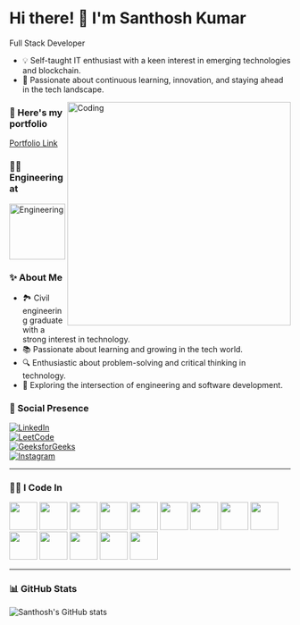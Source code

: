 # Hi there! 👋 I'm Santhosh Kumar
Full Stack Developer 
- 💡 Self-taught IT enthusiast with a keen interest in emerging technologies and blockchain.
- 🌟 Passionate about continuous learning, innovation, and staying ahead in the tech landscape.

<img align="right" alt="Coding" width="400" src="![image](https://github.com/user-attachments/assets/05a56d00-68e2-482b-85dd-1575978c2248)">

### 🔬 Here's my portfolio
[Portfolio Link](#) <!-- Replace # with your actual portfolio link once it's ready -->

### 👨‍🎓 Engineering at  
<img src="https://github.com/user-attachments/assets/3d7e545b-9ffd-4eae-b7a7-942e8cfac1b9" alt="Engineering" width="100" />

### ✨ About Me
- 🏞 Civil engineering graduate with a strong interest in technology.
- 📚 Passionate about learning and growing in the tech world.
- 🔍 Enthusiastic about problem-solving and critical thinking in technology.
- 🚀 Exploring the intersection of engineering and software development.

### 👤 Social Presence
[![LinkedIn](https://img.shields.io/badge/LinkedIn-%230077B5.svg?&style=for-the-badge&logo=linkedin&logoColor=white)](https://www.linkedin.com/in/santhoshkumarm-baofficial/)  
[![LeetCode](https://img.shields.io/badge/LeetCode-%23FFA116.svg?&style=for-the-badge&logo=leetcode&logoColor=black)](https://leetcode.com/u/Santhosh0520/)  
[![GeeksforGeeks](https://img.shields.io/badge/GeeksforGeeks-%2300C853.svg?&style=for-the-badge&logo=geeksforgeeks&logoColor=white)](https://www.geeksforgeeks.org/user/santhoscxr6)  
[![Instagram](https://img.shields.io/badge/Instagram-%23E4405F.svg?&style=for-the-badge&logo=instagram&logoColor=white)](#)  

---

### 🧑‍💻 I Code In

<p align="left">
  <img src="https://cdn.jsdelivr.net/gh/devicons/devicon/icons/python/python-original.svg" width="50" height="50"/>
  <img src="https://cdn.jsdelivr.net/gh/devicons/devicon/icons/c/c-original.svg" width="50" height="50"/>
  <img src="https://cdn.jsdelivr.net/gh/devicons/devicon/icons/java/java-original.svg" width="50" height="50"/>
  <img src="https://cdn.jsdelivr.net/gh/devicons/devicon/icons/html5/html5-original.svg" width="50" height="50"/>
  <img src="https://cdn.jsdelivr.net/gh/devicons/devicon/icons/css3/css3-original.svg" width="50" height="50"/>
  <img src="https://cdn.jsdelivr.net/gh/devicons/devicon/icons/bootstrap/bootstrap-original.svg" width="50" height="50"/>
  <img src="https://cdn.jsdelivr.net/gh/devicons/devicon/icons/javascript/javascript-original.svg" width="50" height="50"/>
  <img src="https://cdn.jsdelivr.net/gh/devicons/devicon/icons/react/react-original.svg" width="50" height="50"/>
  <img src="https://cdn.jsdelivr.net/gh/devicons/devicon/icons/nodejs/nodejs-original.svg" width="50" height="50"/>
  <img src="https://cdn.jsdelivr.net/gh/devicons/devicon/icons/express/express-original.svg" width="50" height="50"/>
  <img src="https://cdn.jsdelivr.net/gh/devicons/devicon/icons/spring/spring-original.svg" width="50" height="50"/>
  <img src="https://cdn.jsdelivr.net/gh/devicons/devicon/icons/redux/redux-original.svg" width="50" height="50"/>
  <img src="https://cdn.jsdelivr.net/gh/devicons/devicon/icons/mongodb/mongodb-original.svg" width="50" height="50"/>
  <img src="https://cdn.jsdelivr.net/gh/devicons/devicon/icons/mysql/mysql-original.svg" width="50" height="50"/>
</p>

---

### 📊 GitHub Stats  
![Santhosh's GitHub stats](https://github-readme-stats.vercel.app/api?username=yourgithubusername&show_icons=true&theme=radical)
